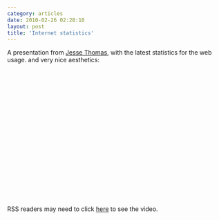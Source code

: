 ```yaml
---
category: articles
date: 2010-02-26 02:28:10
layout: post
title: 'Internet statistics'
---
```


<p>A presentation from <a href="http://jess3.com/">Jesse Thomas</a>, with the latest statistics for the web usage. and very nice aesthetics:</p>

<object width="400" height="300"><param name="allowfullscreen" value="true" />

<param name="allowscriptaccess" value="always" />
<param name="movie" value="http://vimeo.com/moogaloop.swf?clip_id=9641036&amp;server=vimeo.com&amp;show_title=1&amp;show_byline=1&amp;show_portrait=0&amp;color=ffffff&amp;fullscreen=1" />

<embed src="http://vimeo.com/moogaloop.swf?clip_id=9641036&amp;server=vimeo.com&amp;show_title=1&amp;show_byline=1&amp;show_portrait=0&amp;color=ffffff&amp;fullscreen=1" type="application/x-shockwave-flash" allowfullscreen="true" allowscriptaccess="always" width="400" height="300" />
</object><p>RSS readers may need to click <a href="//joaobordalo.com/articles/2010/02/26/internet-statistics">here</a> to see the video.</p>
